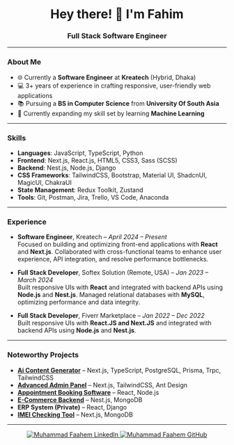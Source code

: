 <div align="center">
  <h1>Hey there! 👋 I'm Fahim</h1>
  <h3>Full Stack Software Engineer</h3>
</div>

---

### About Me
- 🌐 Currently a **Software Engineer** at **Kreatech** (Hybrid, Dhaka)
- 💻 3+ years of experience in crafting responsive, user-friendly web applications
- 📚 Pursuing a **BS in Computer Science** from **University Of South Asia**
- 🌱 Currently expanding my skill set by learning **Machine Learning**

---

### Skills
- **Languages**: JavaScript, TypeScript, Python
- **Frontend**: Next.js, React.js, HTML5, CSS3, Sass (SCSS)
- **Backend**: Nest.js, Node.js, Django
- **CSS Frameworks**: TailwindCSS, Bootstrap, Material UI, ShadcnUI, MagicUI, ChakraUI
- **State Management**: Redux Toolkit, Zustand
- **Tools**: Git, Postman, Jira, Trello, VS Code, Anaconda

---

### Experience
- **Software Engineer**, Kreatech – *April 2024 – Present*  
  Focused on building and optimizing front-end applications with **React** and **Next.js**. Collaborated with cross-functional teams to enhance user experience, API integration, and resolve performance bottlenecks.

- **Full Stack Developer**, Softex Solution (Remote, USA) – *Jan 2023 – March 2024*  
  Built responsive UIs with **React** and integrated with backend APIs using **Node.js** and **Nest.js**. Managed relational databases with **MySQL**, optimizing performance and data integrity.

- **Full Stack Developer**, Fiverr Marketplace – *Jan 2022 – Dec 2022*  
  Built responsive UIs with **React.JS and Next.JS** and integrated with backend APIs using **Node.js** and **Nest.js**. 

---

### Noteworthy Projects
- **[Ai Content Generator](https://github.com/MehmetFaahem/Genwri)** – Next.js, TypeScript, PostgreSQL, Prisma, Trpc, TailwindCSS
- **[Advanced Admin Panel](https://github.com/MehmetFaahem/bilash)** – Next.js, TailwindCSS, Ant Design
- **[Appointment Booking Software](https://pahona.org/)** – React, Node.js
- **[E-Commerce Backend](https://github.com/MehmetFaahem/medi-backend)** – Nest.js, MongoDB
- **ERP System (Private)** – React, Django
- **[IMEI Checking Tool](https://www.imeiweb.com/)** – Next.js, MongoDB

---

<div align="center">
  <a href="https://www.linkedin.com/in/muhammad-faahem/">
    <img src="https://img.shields.io/badge/LinkedIn-Profile-blue?style=for-the-badge&logo=linkedin" alt="Muhammad Faahem LinkedIn">
  </a>
  <a href="https://github.com/MehmetFaahem">
    <img src="https://img.shields.io/badge/GitHub-Profile-black?style=for-the-badge&logo=github" alt="Muhammad Faahem GitHub">
  </a>
</div>

